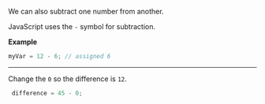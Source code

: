 We can also subtract one number from another.

JavaScript uses the `-` symbol for subtraction.

**Example**

```js
myVar = 12 - 6; // assigned 6
```

------

Change the `0` so the difference is `12`.

```js
 difference = 45 - 0;
```

